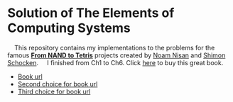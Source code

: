 # Solution of The Elements of Computing Systems

&nbsp;&nbsp;&nbsp;&nbsp;This repository contains my implementations to the problems for the famous **[From NAND to Tetris](http://www.nand2tetris.org)** projects created by [Noam Nisan](http://www.cs.huji.ac.il/~noam/) and [Shimon Schocken](http://shimonschocken.com).
&nbsp;&nbsp;&nbsp;&nbsp;I finished from Ch1 to Ch6.
Click [here](http://www.amazon.com/Elements-Computing-Systems-Building-Principles/dp/0262640686/ref=ed_oe_p) to buy this great book.

- [Book url](https://mitpress.mit.edu/books/elements-computing-systems)
- [Second choice for book url](https://www.amazon.com/Elements-Computing-Systems-Principles-ebook/dp/B004HHORGA/ref=sr_1_1_title_0_main?s=books&ie=UTF8&qid=1329838149&sr=1-1)
- [Third choice for book url](https://www.amazon.com/Elements-Computing-Systems-Building-Principles/dp/0262640686/ref=ed_oe_p)
